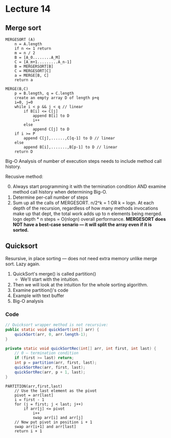# Lecture 14

## Merge sort

```
MERGESORT (A)
	n = A.length
	if n <= 1 return
	m = n / 2
	B = [A_0........A_M]
	C = [A_m+1.........A_n-1]
	B = MERGERSORT[B]
	C = MERGESORT[C]
	a = MERGE[B, C]
	return a

MERGE(B,C)
	p = B.length, q = C.length
	create an empty array D of length p+q
	i=0, j=0
	while i < p && j < q // linear
		if B[i] <= C[j]
			append B[i] to D
			i++
		else
			append C[j] to D
	if i >= P
		append C[j],......,C[q-1] to D // linear
	else
		append B[i],.......,B[p-1] to D // linear
	return D
```

Big-O Analysis of number of execution steps needs to include method call history.

Recusive method:

0. Always start programming it with the termination condition AND examine method call history when determining Big-O.
1. Determine per-call number of steps
2. Sum up all the calls of MERGESORT. n/2^k = 1 OR k = logn.
At each depth of the recursion, regardless of how many methods invocations make up that dept, the total work adds up to n elements being merged. logn depth * n steps = O(nlogn) overall performance.
**MERGESORT does NOT have a best-case senario — it will split the array even if it is sorted.**

## Quicksort

Resursive, in place sorting — does not need extra memory unlike merge sort. 
Lazy again.

1. QuickSort's merge() is called partition()
	- We'll start with the intuition.
2. Then we will look at the intuition for the whole sorting algorithm.
3. Examine partition()'s code
4. Example with text buffer
5. Big-O analysis

### Code

```java
// Quicksort wrapper method is not recursive:
public static void quickSort(int[] arr) {
	quickSort(arr, 0, arr.length-1);
}

private static void quickSortRec(int[] arr, int first, int last) {
	// 0 — termination condition
	if (first >= last) return;
	int p = partition(arr, first, last);
 	quickSortRec(arr, first, last);
	quickSortRec(arr, p + 1, last);
}
```

```
PARTITION(arr,first,last)
	// Use the last element as the pivot
	pivot = arr[last]
	i = first - 1
	for (j = first; j < last; j++)
		if arr[j] <= pivot
			i++
			swap arr[i] and arr[j]
	// Now put pivot in position i + 1
	swap arr[i+1] and arr[last]
	return i + 1
```
